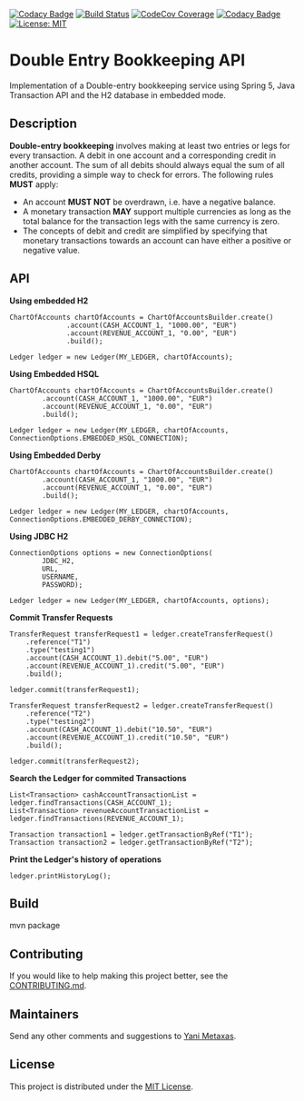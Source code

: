 [![Codacy Badge](https://api.codacy.com/project/badge/Grade/1bdf1605f01d4cd4833bdc13690fbfcb)](https://app.codacy.com/app/imetaxas/double-entry-bookkeeping-spring-jta?utm_source=github.com&utm_medium=referral&utm_content=imetaxas/double-entry-bookkeeping-spring-jta&utm_campaign=badger)
[![Build Status](https://travis-ci.org/imetaxas/double-entry-bookkeeping-spring-jta.svg?branch=master)](https://travis-ci.org/imetaxas/double-entry-bookkeeping-spring-jta)
[![CodeCov Coverage](https://codecov.io/gh/imetaxas/double-entry-bookkeeping-spring-jta/graph/badge.svg?branch=master)](https://codecov.io/gh/imetaxas/double-entry-bookkeeping-spring-jta?branch=master)
[![Codacy Badge](https://api.codacy.com/project/badge/Grade/cda7f1bf964e4fde9015e0e9d708b7f1)](https://www.codacy.com/app/imetaxas/double-entry-bookkeeping-spring-jta?utm_source=github.com&amp;utm_medium=referral&amp;utm_content=imetaxas/double-entry-bookkeeping-spring-jta&amp;utm_campaign=Badge_Grade)
[![License: MIT](https://img.shields.io/badge/License-MIT-yellow.svg)](https://opensource.org/licenses/MIT)

# Double Entry Bookkeeping API
Implementation of a Double-entry bookkeeping service using Spring 5, Java Transaction API and the H2 database in embedded mode.

Description
--------------------

**Double-entry bookkeeping** involves making at least two entries or legs for every transaction.
A debit in one account and a corresponding credit in another account.
The sum of all debits should always equal the sum of all credits, providing a simple way to check for errors.
The following rules **MUST** apply:

  * An account **MUST NOT** be overdrawn, i.e. have a negative balance.
  * A monetary transaction **MAY** support multiple currencies as long as the total balance for the transaction legs with the same currency is zero.
  * The concepts of debit and credit are simplified by specifying that monetary transactions towards an account can have either a positive or negative value.


API
----
**Using embedded H2**
```
ChartOfAccounts chartOfAccounts = ChartOfAccountsBuilder.create()
              .account(CASH_ACCOUNT_1, "1000.00", "EUR")
              .account(REVENUE_ACCOUNT_1, "0.00", "EUR")
              .build();

Ledger ledger = new Ledger(MY_LEDGER, chartOfAccounts);
```

**Using Embedded HSQL**
```
ChartOfAccounts chartOfAccounts = ChartOfAccountsBuilder.create()
        .account(CASH_ACCOUNT_1, "1000.00", "EUR")
        .account(REVENUE_ACCOUNT_1, "0.00", "EUR")
        .build();

Ledger ledger = new Ledger(MY_LEDGER, chartOfAccounts, ConnectionOptions.EMBEDDED_HSQL_CONNECTION);
```

**Using Embedded Derby**
```
ChartOfAccounts chartOfAccounts = ChartOfAccountsBuilder.create()
        .account(CASH_ACCOUNT_1, "1000.00", "EUR")
        .account(REVENUE_ACCOUNT_1, "0.00", "EUR")
        .build();

Ledger ledger = new Ledger(MY_LEDGER, chartOfAccounts, ConnectionOptions.EMBEDDED_DERBY_CONNECTION);
```

**Using JDBC H2**
```                        
ConnectionOptions options = new ConnectionOptions(
        JDBC_H2,
        URL,
        USERNAME,
        PASSWORD);

Ledger ledger = new Ledger(MY_LEDGER, chartOfAccounts, options);
``` 

**Commit Transfer Requests**
``` 
TransferRequest transferRequest1 = ledger.createTransferRequest()
    .reference("T1")
    .type("testing1")
    .account(CASH_ACCOUNT_1).debit("5.00", "EUR")
    .account(REVENUE_ACCOUNT_1).credit("5.00", "EUR")
    .build();
    
ledger.commit(transferRequest1);
  
TransferRequest transferRequest2 = ledger.createTransferRequest()
    .reference("T2")
    .type("testing2")
    .account(CASH_ACCOUNT_1).debit("10.50", "EUR")
    .account(REVENUE_ACCOUNT_1).credit("10.50", "EUR")
    .build();
  
ledger.commit(transferRequest2);
```
**Search the Ledger for commited Transactions**
```
List<Transaction> cashAccountTransactionList = ledger.findTransactions(CASH_ACCOUNT_1);
List<Transaction> revenueAccountTransactionList = ledger.findTransactions(REVENUE_ACCOUNT_1);

Transaction transaction1 = ledger.getTransactionByRef("T1");
Transaction transaction2 = ledger.getTransactionByRef("T2");
```
**Print the Ledger's history of operations**
```
ledger.printHistoryLog();
```

Build
-------
mvn package


## Contributing
If you would like to help making this project better, see the [CONTRIBUTING.md](CONTRIBUTING.md).  

## Maintainers
Send any other comments and suggestions to [Yani Metaxas](https://github.com/imetaxas).

## License
This project is distributed under the [MIT License](LICENSE).